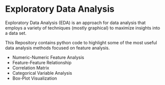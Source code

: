 # Exploratory Data Analysis

Exploratory Data Analysis (EDA) is an approach for data analysis that employs a variety of techniques (mostly graphical) to
maximize insights into a data set.

This Repository contains python code to highlight some of the most useful data analysis methods focused on feature analysis.

* Numeric-Numeric Feature Analysis
* Feature-Feature Relationship
* Correlation Matrix
* Categorical Variable Analysis
* Box-Plot Visualization
